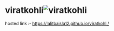 # viratkohli![viratkohli](https://github.com/Lalitbaisla12/viratkohli/assets/129730898/969cd288-5de2-47e4-b838-475ff9d028e6)

hosted link :- https://lalitbaisla12.github.io/viratkohli/

